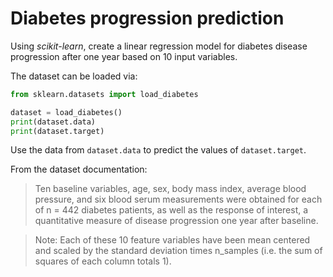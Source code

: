 # Diabetes progression prediction

Using _scikit-learn_, create a linear regression model for diabetes disease progression after one year based on 10 input variables.

The dataset can be loaded via:

```py
from sklearn.datasets import load_diabetes

dataset = load_diabetes()
print(dataset.data)
print(dataset.target)
```

Use the data from `dataset.data` to predict the values of `dataset.target`.

From the dataset documentation:

> Ten baseline variables, age, sex, body mass index, average blood pressure, and six blood serum measurements were obtained for each of n = 442 diabetes patients, as well as the response of interest, a quantitative measure of disease progression one year after baseline.

> Note: Each of these 10 feature variables have been mean centered and scaled by the standard deviation times n_samples (i.e. the sum of squares of each column totals 1).
